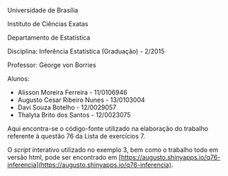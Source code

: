 Universidade de Brasília

Instituto de Ciências Exatas

Departamento de Estatística

Disciplina: Inferência Estatística (Graduação) - 2/2015

Professor: George von Borries

Alunos:
  
  * Alisson Moreira Ferreira - 11/0106946
  * Augusto Cesar Ribeiro Nunes - 13/0103004
  * Davi Souza Botelho - 12/0029057
  * Thalyta Brito dos Santos - 12/0023075
  
Aqui encontra-se o código-fonte utilizado na elaboração do trabalho referente à questão 76 da Lista de exercícios 7. 

O _script_ interativo utilizado no exemplo 3, bem como o trabalho todo em versão html, pode ser encontrado em [https://augusto.shinyapps.io/q76-inferencia](https://augusto.shinyapps.io/q76-inferencia).
